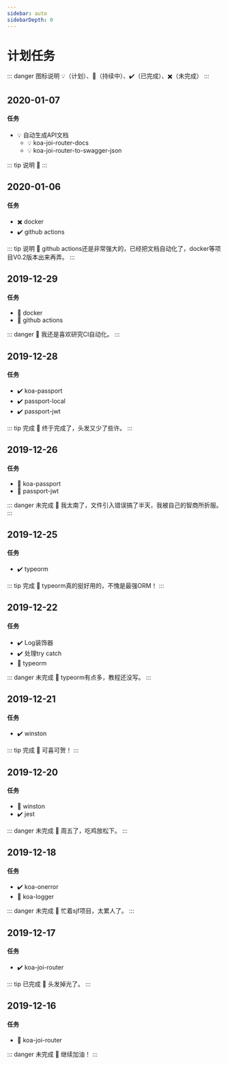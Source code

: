 ```yaml
---
sidebar: auto
sidebarDepth: 0
---
```


# 计划任务

::: danger 图标说明
:bulb:（计划）、:bicyclist:（持续中）、:heavy_check_mark:（已完成）、:heavy_multiplication_x:（未完成）
:::

## 2020-01-07
#### 任务
- :bulb: 自动生成API文档
  - :bulb: koa-joi-router-docs
  - :bulb: koa-joi-router-to-swagger-json

::: tip 说明 
:loudspeaker: 
:::

## 2020-01-06
#### 任务
- :heavy_multiplication_x: docker
- :heavy_check_mark: github actions

::: tip 说明 
:loudspeaker: github actions还是非常强大的，已经把文档自动化了，docker等项目V0.2版本出来再弄。
:::

## 2019-12-29
#### 任务
- :bicyclist: docker
- :bicyclist: github actions

::: danger 
:loudspeaker: 我还是喜欢研究CI自动化。
:::

## 2019-12-28
#### 任务
- :heavy_check_mark: koa-passport
- :heavy_check_mark: passport-local
- :heavy_check_mark: passport-jwt

::: tip 完成
:loudspeaker: 终于完成了，头发又少了些许。
:::

## 2019-12-26
#### 任务
- :bicyclist: koa-passport
- :bicyclist: passport-jwt

::: danger 未完成
:slightly_frowning_face: 我太南了，文件引入错误搞了半天，我被自己的智商所折服。
:::

## 2019-12-25
#### 任务
- :heavy_check_mark: typeorm

::: tip 完成
:loudspeaker: typeorm真的挺好用的，不愧是最强ORM！
:::

## 2019-12-22
#### 任务
- :heavy_check_mark: Log装饰器
- :heavy_check_mark: 处理try catch
- :bicyclist: typeorm

::: danger 未完成
:slightly_frowning_face: typeorm有点多，教程还没写。
:::

## 2019-12-21
#### 任务
- :heavy_check_mark: winston

::: tip 完成
:loudspeaker: 可喜可贺！
:::

## 2019-12-20
#### 任务
- :bicyclist: winston
- :heavy_check_mark: jest

::: danger 未完成
:slightly_frowning_face: 周五了，吃鸡放松下。
:::

## 2019-12-18
#### 任务
- :heavy_check_mark: koa-onerror
- :bicyclist: koa-logger

::: danger 未完成
:slightly_frowning_face: 忙着sjf项目，太累人了。
:::

## 2019-12-17
#### 任务
- :heavy_check_mark: koa-joi-router

::: tip 已完成
:loudspeaker: 头发掉光了。
:::

## 2019-12-16
#### 任务
- :bicyclist: koa-joi-router

::: danger 未完成
:slightly_frowning_face: 继续加油！
:::